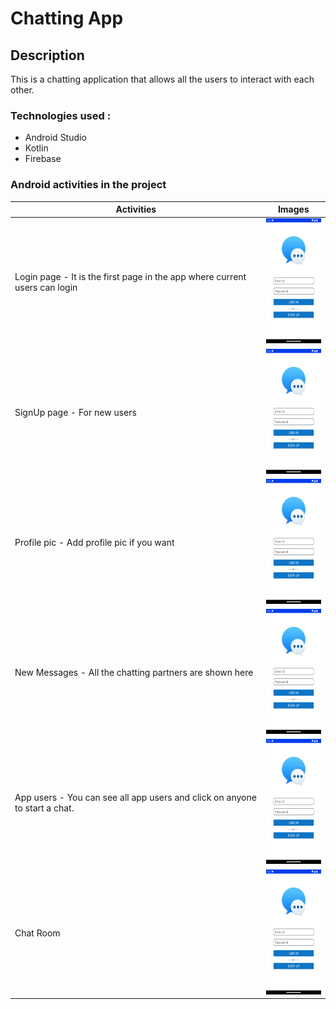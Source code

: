 # Chatting App

## Description

This is a chatting application that allows all the users to interact with each other.

### Technologies used :
- Android Studio
- Kotlin
- Firebase 

### Android activities in the project

|Activities|Images|
|---|---|
 |Login page - It is the first page in the app where current users can login|<img src="https://github.com/afnanurrahim/messageApp/blob/d0e38042d3fcdedd94ff35c23f4e2c6217a697a6/screenshots/Screenshot_20220916_212316.png" width="100" height="200" />|
|SignUp page - For new users|<img src="https://github.com/afnanurrahim/messageApp/blob/d0e38042d3fcdedd94ff35c23f4e2c6217a697a6/screenshots/Screenshot_20220916_212316.png" width="100" height="200" />|
 |Profile pic - Add profile pic if you want|<img src="https://github.com/afnanurrahim/messageApp/blob/d0e38042d3fcdedd94ff35c23f4e2c6217a697a6/screenshots/Screenshot_20220916_212316.png" width="100" height="200" />|
 |New Messages - All the chatting partners are shown here|<img src="https://github.com/afnanurrahim/messageApp/blob/d0e38042d3fcdedd94ff35c23f4e2c6217a697a6/screenshots/Screenshot_20220916_212316.png" width="100" height="200" />|
|App users - You can see all app users and click on anyone to start a chat.|<img src="https://github.com/afnanurrahim/messageApp/blob/d0e38042d3fcdedd94ff35c23f4e2c6217a697a6/screenshots/Screenshot_20220916_212316.png" width="100" height="200" />|
 |Chat Room|<img src="https://github.com/afnanurrahim/messageApp/blob/d0e38042d3fcdedd94ff35c23f4e2c6217a697a6/screenshots/Screenshot_20220916_212316.png" width="100" height="200" />|

